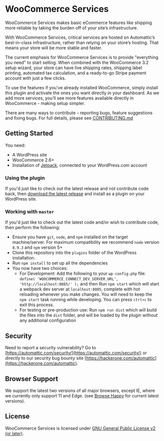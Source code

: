 # WooCommerce Services

WooCommerce Services makes basic eCommerce features like shipping more reliable by taking the burden off of your site’s infrastructure.

With WooCommerce Services, critical services are hosted on Automattic’s best-in-class infrastructure, rather than relying on your store’s hosting. That means your store will be more stable and faster.

The current emphasis for WooCommerce Services is to provide "everything you need" to start selling. When combined with the WooCommerce 3.2 setup wizard, your store can have live shipping rates, shipping label printing, automated tax calculation, and a ready-to-go Stripe payment account with just a few clicks.

To use the features if you've already installed WooCommerce, simply install this plugin and activate the ones you want directly in your dashboard. As we add more services, you’ll see more features available directly in WooCommerce - making setup simpler.

There are many ways to contribute – reporting bugs, feature suggestions and fixing bugs. For full details, please see [CONTRIBUTING.md](./CONTRIBUTING.md)

## Getting Started
You need:
* A WordPress site
* WooCommerce 2.6+
* Installation of [Jetpack](https://wordpress.org/plugins/jetpack/), connected to your WordPress.com account

### Using the plugin

If you'd just like to check out the latest release and not contribute code back, then [download the latest release](https://wordpress.org/plugins/woocommerce-services/) and install as a plugin on your WordPress site.

### Working with `master`

If you'd just like to check out the latest code and/or wish to contribute code, then perform the following:

* Ensure you have `git`, `node`, and `npm` installed on the target machine/server. For maximum compatibility we recommend `node` version `8.9.3` and `npm` version 5+
* Clone this repository into the `plugins` folder of the WordPress installation.
* Run `npm install` to set up all the dependencies
* You now have two choices:
    * For Development: Add the following to your `wp-config.php` file: `define( 'WOOCOMMERCE_CONNECT_DEV_SERVER_URL', 'http://localhost:8085/' );` and then Run `npm start` which will start a webpack dev server at `localhost:8085`, complete with hot reloading whenever you make changes. You will need to keep the `npm start` task running while developing. You can press `ctrl+c` to exit this process.
    * For testing or pre-production use: Run `npm run dist` which will build the files into the `dist` folder, and will be loaded by the plugin without any additional configuration

## Security

Need to report a security vulnerability? Go to [https://automattic.com/security/](https://automattic.com/security/) or directly to our security bug bounty site [https://hackerone.com/automattic](https://hackerone.com/automattic).

## Browser Support

We support the latest two versions of all major browsers, except IE, where we currently only support 11 and Edge.  (see [Browse Happy](http://browsehappy.com) for current latest versions).

## License

WooCommerce Services is licensed under [GNU General Public License v2 (or later)](./LICENSE.md).
